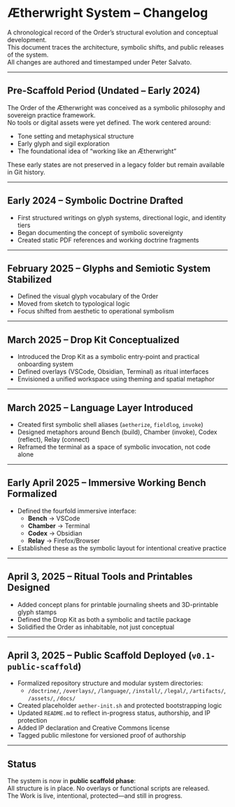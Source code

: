 # Ætherwright System – Changelog

A chronological record of the Order’s structural evolution and conceptual development.  
This document traces the architecture, symbolic shifts, and public releases of the system.  
All changes are authored and timestamped under Peter Salvato.

---

## Pre-Scaffold Period (Undated – Early 2024)

The Order of the Ætherwright was conceived as a symbolic philosophy and sovereign practice framework.  
No tools or digital assets were yet defined. The work centered around:

- Tone setting and metaphysical structure
- Early glyph and sigil exploration
- The foundational idea of “working like an Ætherwright”

These early states are not preserved in a legacy folder but remain available in Git history.

---

## Early 2024 – Symbolic Doctrine Drafted

- First structured writings on glyph systems, directional logic, and identity tiers
- Began documenting the concept of symbolic sovereignty
- Created static PDF references and working doctrine fragments

---

## February 2025 – Glyphs and Semiotic System Stabilized

- Defined the visual glyph vocabulary of the Order
- Moved from sketch to typological logic
- Focus shifted from aesthetic to operational symbolism

---

## March 2025 – Drop Kit Conceptualized

- Introduced the Drop Kit as a symbolic entry-point and practical onboarding system
- Defined overlays (VSCode, Obsidian, Terminal) as ritual interfaces
- Envisioned a unified workspace using theming and spatial metaphor

---

## March 2025 – Language Layer Introduced

- Created first symbolic shell aliases (`aetherize`, `fieldlog`, `invoke`)
- Designed metaphors around Bench (build), Chamber (invoke), Codex (reflect), Relay (connect)
- Reframed the terminal as a space of symbolic invocation, not code alone

---

## Early April 2025 – Immersive Working Bench Formalized

- Defined the fourfold immersive interface:
  - **Bench** → VSCode  
  - **Chamber** → Terminal  
  - **Codex** → Obsidian  
  - **Relay** → Firefox/Browser
- Established these as the symbolic layout for intentional creative practice

---

## April 3, 2025 – Ritual Tools and Printables Designed

- Added concept plans for printable journaling sheets and 3D-printable glyph stamps
- Defined the Drop Kit as both a symbolic and tactile package
- Solidified the Order as inhabitable, not just conceptual

---

## April 3, 2025 – Public Scaffold Deployed (`v0.1-public-scaffold`)

- Formalized repository structure and modular system directories:
  - `/doctrine/`, `/overlays/`, `/language/`, `/install/`, `/legal/`, `/artifacts/`, `/assets/`, `/docs/`
- Created placeholder `aether-init.sh` and protected bootstrapping logic
- Updated `README.md` to reflect in-progress status, authorship, and IP protection
- Added IP declaration and Creative Commons license
- Tagged public milestone for versioned proof of authorship

---

## Status

The system is now in **public scaffold phase**:  
All structure is in place. No overlays or functional scripts are released.  
The Work is live, intentional, protected—and still in progress.
